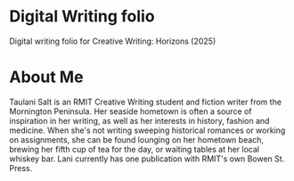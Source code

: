 # Digital Writing folio
Digital writing folio for Creative Writing: Horizons (2025)

# About Me
<p>
Taulani Salt is an RMIT Creative Writing student and fiction writer from the Mornington Peninsula. Her seaside hometown is often a source of inspiration in her writing, as well as her interests in history, fashion and medicine. When she's not writing sweeping historical romances or working on assignments, she can be found lounging on her hometown beach, brewing her fifth cup of tea for the day, or waiting tables at her local whiskey bar.
Lani currently has one publication with RMIT's own Bowen St. Press.
</p>
